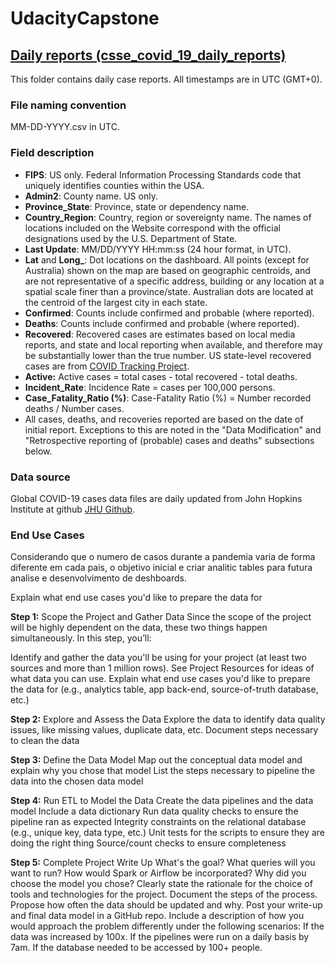 # UdacityCapstone

## [Daily reports (csse_covid_19_daily_reports)](https://github.com/CSSEGISandData/COVID-19/tree/master/csse_covid_19_data/csse_covid_19_daily_reports)

This folder contains daily case reports. All timestamps are in UTC (GMT+0).

### File naming convention
MM-DD-YYYY.csv in UTC.

### Field description
* <b>FIPS</b>: US only. Federal Information Processing Standards code that uniquely identifies counties within the USA.
* <b>Admin2</b>: County name. US only.
* <b>Province_State</b>: Province, state or dependency name.
* <b>Country_Region</b>: Country, region or sovereignty name. The names of locations included on the Website correspond with the official designations used by the U.S. Department of State.
* <b>Last Update</b>: MM/DD/YYYY HH:mm:ss  (24 hour format, in UTC).
* <b>Lat</b> and <b>Long_</b>: Dot locations on the dashboard. All points (except for Australia) shown on the map are based on geographic centroids, and are not representative of a specific address, building or any location at a spatial scale finer than a province/state. Australian dots are located at the centroid of the largest city in each state.
* <b>Confirmed</b>: Counts include confirmed and probable (where reported).
* <b>Deaths</b>: Counts include confirmed and probable (where reported).
* <b>Recovered</b>: Recovered cases are estimates based on local media reports, and state and local reporting when available, and therefore may be substantially lower than the true number. US state-level recovered cases are from [COVID Tracking Project](https://covidtracking.com/).
* <b>Active:</b> Active cases = total cases - total recovered - total deaths.
* <b>Incident_Rate</b>: Incidence Rate = cases per 100,000 persons.
* <b>Case_Fatality_Ratio (%)</b>: Case-Fatality Ratio (%) = Number recorded deaths / Number cases.
* All cases, deaths, and recoveries reported are based on the date of initial report. Exceptions to this are noted in the "Data Modification" and "Retrospective reporting of (probable) cases and deaths" subsections below.

### Data source
Global COVID-19 cases data files are daily updated from John Hopkins Institute at github [JHU Github](https://github.com/CSSEGISandData/COVID-19/tree/master/csse_covid_19_data/csse_covid_19_daily_reports).



### End Use Cases
Considerando que o numero de casos durante a pandemia varia de forma diferente em cada pais, o objetivo inicial e criar  analitic tables para futura analise e desenvolvimento de deshboards.

Explain what end use cases you'd like to prepare the data for


<b>Step 1:</b> Scope the Project and Gather Data
Since the scope of the project will be highly dependent on the data, these two things happen simultaneously. In this step, you’ll:

Identify and gather the data you'll be using for your project (at least two sources and more than 1 million rows). See Project Resources for ideas of what data you can use.
Explain what end use cases you'd like to prepare the data for (e.g., analytics table, app back-end, source-of-truth database, etc.)

<b>Step 2:</b> Explore and Assess the Data
Explore the data to identify data quality issues, like missing values, duplicate data, etc.
Document steps necessary to clean the data

<b>Step 3:</b> Define the Data Model
Map out the conceptual data model and explain why you chose that model
List the steps necessary to pipeline the data into the chosen data model

<b>Step 4:</b> Run ETL to Model the Data
Create the data pipelines and the data model
Include a data dictionary
Run data quality checks to ensure the pipeline ran as expected
Integrity constraints on the relational database (e.g., unique key, data type, etc.)
Unit tests for the scripts to ensure they are doing the right thing
Source/count checks to ensure completeness

<b>Step 5:</b> Complete Project Write Up
What's the goal? What queries will you want to run? How would Spark or Airflow be incorporated? Why did you choose the model you chose?
Clearly state the rationale for the choice of tools and technologies for the project.
Document the steps of the process.
Propose how often the data should be updated and why.
Post your write-up and final data model in a GitHub repo.
Include a description of how you would approach the problem differently under the following scenarios:
If the data was increased by 100x.
If the pipelines were run on a daily basis by 7am.
If the database needed to be accessed by 100+ people.